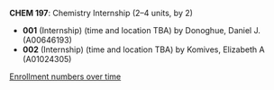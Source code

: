 **CHEM 197**: Chemistry Internship (2–4 units, by 2)

- **001** (Internship) (time and location TBA) by Donoghue, Daniel J. (A00646193)
- **002** (Internship) (time and location TBA) by Komives, Elizabeth A (A01024305)

[Enrollment numbers over time](./CHEM197.tsv)

